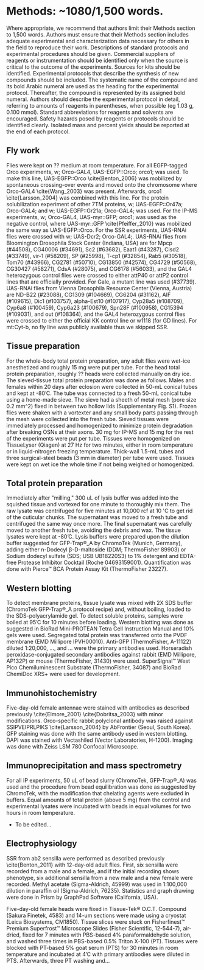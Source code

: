 # Methods: ~1080/1,500 words.

Where appropriate, we recommend that authors limit their Methods section to 1,500 words. Authors must ensure that their Methods section includes adequate experimental and characterization data necessary for others in the field to reproduce their work. Descriptions of standard protocols and experimental procedures should be given. Commercial suppliers of reagents or instrumentation should be identified only when the source is critical to the outcome of the experiments. Sources for kits should be identified. Experimental protocols that describe the synthesis of new compounds should be included. The systematic name of the compound and its bold Arabic numeral are used as the heading for the experimental protocol. Thereafter, the compound is represented by its assigned bold numeral. Authors should describe the experimental protocol in detail, referring to amounts of reagents in parentheses, when possible (eg 1.03 g, 0.100 mmol). Standard abbreviations for reagents and solvents are encouraged. Safety hazards posed by reagents or protocols should be identified clearly. Isolated mass and percent yields should be reported at the end of each protocol.

## Fly work
Flies were kept on ?? medium at room temperature. For all EGFP-tagged Orco experiments, w; Orco-GAL4, UAS-EGFP::Orco; orco1; was used. To make this line, UAS-EGFP::Orco \cite{Benton_2006} was mobilized by spontaneous crossing-over events and moved onto the chromosome where Orco-GAL4 \cite{Wang_2003} was present. Afterwards, orco1 \cite{Larsson_2004} was combined with this line. For the protein solubilization experiment of other 7TM proteins, w; UAS-EGFP::Or47a; Orco-GAL4; and w; UAS-EGFP::Gr21a; Orco-GAL4; was used. For the IP-MS experiments, w; Orco-GAL4, UAS-myr::GFP; orco1; was used as the negative control, where UAS-myr::GFP \cite{Pfeiffer_2010} was mobilized the same way as UAS-EGFP::Orco. For the SSR experiments, UAS-RNAi flies were crossed with w; UAS-Dcr2; Orco-GAL4;. UAS-RNAi flies from Bloomington Drosophila Stock Center (Indiana, USA) are for Mpcp (#44508), CG40006 (#34691), Sc2 (#63682), Eaat1 (#43287), Cisd2 (#33749), vir-1 (#58209), SP (#25998), T-cp1 (#32854), Rab5 (#30518), Tom70 (#43966), CG2781 (#50710), CG13850 (#42574), CG4729 (#50568), CG30427 (#58271), CdsA (#28075), and CG6178 (#56033), and the GAL4 heterozygous control flies were crossed to either attP40 or attP2 control lines that are officially provided. For Gale, a mutant line was used (#37739). UAS-RNAi flies from Vienna Drosophila Resource Center (Vienna, Austria) are ND-B22 (#23088), CG1309 (#104669), CG6204 (#31162), AIF (#109615), Dic1 (#103757), alpha-Est10 (#107917), Cyp28a5 (#108709), Cyp6a8 (#100459), Cyp6a23 (#100679), Spn28F (#100958), CG15394 (#109031), and out (#108364), and the GAL4 heterozygous control flies were crossed to either the official KK control line or w1118 (for GD lines). For mt:Cyt-b, no fly line was publicly available thus we skipped SSR.

## Tissue preparation
For the whole-body total protein preparation, any adult flies were wet-ice anesthetized and roughly 15 mg were put per tube. For the head total protein preparation, roughly ?? heads were collected manually on dry ice. The sieved-tissue total protein preparation was done as follows. Males and females within 20 days after eclosion were collected in 50-mL conical tubes and kept at -80’C. The tube was connected to a fresh 50-mL conical tube using a home-made sieve. The sieve had a sheeth of metal mesh (pore size 0.2 mm^2) fixed in between two hollow lids (Supplementary Fig. S1). Frozen flies were shaken with a vortexter and any small body parts passing through the mesh were collected into the fresh tube. Sieved tissues were immediately processed and homogenized to minimize protein degradation after breaking OSNs at their axons. 30 mg for IP-MS and 15 mg for the rest of the experiments were put per tube. Tissues were homogenized on TissueLyser (Qiagen) at 27 Hz for two minutes, either in room temperature or in liquid-nitrogen freezing temperature. Thick-wall 1.5-mL tubes and three surgical-steel beads (3 mm in diameter) per tube were used. Tissues were kept on wet ice the whole time if not being weighed or homogenized.

## Total protein preparation
Immediately after "milling," 300 uL of lysis buffer was added into the squished tissue and vortexed for one minute to thoroughly mix them. The raw lysate was centrifuged for five minutes at 10,000 rcf at 10 'C to get rid of the cuticular chunks. The supernatant was moved to a fresh tube and centrifuged the same way once more. The final supernatant was carefully moved to another fresh tube, avoiding the debris and wax. The tissue lysates were kept at -80’C. Lysis buffers were prepared upon the dilution buffer suggested for GFP-Trap®_A by ChromoTek (Munich, Germany), adding either n-Dodecyl β-D-maltoside (DDM; ThermoFisher 89903) or Sodium dodecyl sulfate (SDS; USB UB18220S3) to 1% detergent and EDTA-free Protease Inhibitor Cocktail (Roche 04693159001). Quantification was done with Pierce™ BCA Protein Assay Kit (ThermoFisher 23227).

## Western blotting
To detect membrane proteins, tissue lysate was mixed with 2X SDS buffer (ChromoTek GFP-Trap®_A protocol recipe) and, without boiling, loaded to the SDS-polyacrylamide gel. To detect soluble proteins, samples were boiled at 95’C for 10 minutes before loading. Western blotting was done as suggested in BioRad Mini-PROTEAN Tetra Cell Instruction Manual and 10% gels were used. Segregated total protein was transferred onto the PVDF membrane (EMD Millipore IPVH00010). Anti-GFP (ThermoFisher, A-11122) diluted 1:20,000, …, and … were the primary antibodies used. Horseradish peroxidase-conjugated secondary antibodies against rabbit (EMD Millipore, AP132P) or mouse (ThermoFisher, 31430) were used. SuperSignal™ West Pico Chemiluminescent Substrate (ThermoFisher, 34087) and BioRad ChemiDoc XRS+ were used for development.

## Immunohistochemistry
Five-day-old female antennae were stained with antibodies as described previously \cite{Elmore_2001} \cite{Dobritsa_2003} with minor modifications.
Orco-specific rabbit polyclonal antibody was raised against SSIPVEIPRLPIKS \cite{Larsson_2004} by AbFrontier (Seoul, South Korea). GFP staining was done with the same antibody used in western blotting. DAPI was stained with Vectashiled (Vector Laboratories, H-1200). Imaging was done with Zeiss LSM 780 Confocal Microscope.

## Immunoprecipitation and mass spectrometry
For all IP experiments, 50 uL of bead slurry (ChromoTek, GFP-Trap®_A) was used and the procedure from bead equilibration was done as suggested by ChromoTek, with the modification that chelating agents were excluded in buffers. Equal amounts of total protein (above 5 mg) from the control and experimental lysates were incubated with beads in equal volumes for two hours in room temperature.
* To be edited...

## Electrophysiology
SSR from ab2 sensilla were performed as described previously \cite{Benton_2011} with 12-day-old adult flies. First, six sensilla were recorded from a male and a female, and if the initial recording shows phenotype, six additional sensilla from a new male and a new female were recorded. Methyl acetate (Sigma-Aldrich, 45999) was used in 1:100,000 dilution in paraffin oil (Sigma-Aldrich, 76235). Statistics and graph drawing were done in Prism by GraphPad Software (California, USA).

Five-day-old female heads were fixed in Tissue-Tek® O.C.T. Compound (Sakura Finetek, 4583) and 14-um sections were made using a cryostat (Leica Biosystems, CM1850). Tissue slices were stuck on Fisherfinest™ Premium Superfrost™ Microscope Slides (Fisher Scientific, 12-544-7), air-dried, fixed for 7 minutes with PBS-based 4% paraformaldehyde solution, and washed three times in PBS-based 0.5% Triton X-100 (PT). Tissues were blocked with PT-based 5% goat serum (PTS) for 30 minutes in room temperature and incubated at 4’C with primary antibodies were diluted in PTS. Afterwards, three PT washing and...
